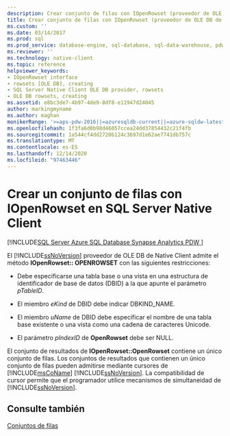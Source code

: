 ```yaml
---
description: Crear conjunto de filas con IOpenRowset (proveedor de OLE DB de cliente nativo)
title: Crear conjunto de filas con IOpenRowset (proveedor de OLE DB de cliente nativo) | Microsoft Docs
ms.custom: ''
ms.date: 03/14/2017
ms.prod: sql
ms.prod_service: database-engine, sql-database, sql-data-warehouse, pdw
ms.reviewer: ''
ms.technology: native-client
ms.topic: reference
helpviewer_keywords:
- IOpenRowset interface
- rowsets [OLE DB], creating
- SQL Server Native Client OLE DB provider, rowsets
- OLE DB rowsets, creating
ms.assetid: e8bc3de7-4b97-4de9-8df8-e11947d24045
author: markingmyname
ms.author: maghan
monikerRange: '>=aps-pdw-2016||=azuresqldb-current||=azure-sqldw-latest||>=sql-server-2016||>=sql-server-linux-2017||=azuresqldb-mi-current'
ms.openlocfilehash: 1f3fa6d0b98d46057ccea24dd37854432c21f4fb
ms.sourcegitcommit: 1a544cf4dd2720b124c3697d1e62ae7741db757c
ms.translationtype: MT
ms.contentlocale: es-ES
ms.lasthandoff: 12/14/2020
ms.locfileid: "97463446"
---
```

# <a name="creating-a-rowset-with-iopenrowset-in-sql-server-native-client"></a>Crear un conjunto de filas con IOpenRowset en SQL Server Native Client
[!INCLUDE[SQL Server Azure SQL Database Synapse Analytics PDW ](../../includes/applies-to-version/sql-asdb-asdbmi-asa-pdw.md)]

  El [!INCLUDE[ssNoVersion](../../includes/ssnoversion-md.md)] proveedor de OLE DB de Native Client admite el método **IOpenRowset:: OPENROWSET** con las siguientes restricciones:  
  
-   Debe especificarse una tabla base o una vista en una estructura de identificador de base de datos (DBID) a la que apunte el parámetro *pTableID*.  
  
-   El miembro *eKind* de DBID debe indicar DBKIND_NAME.  
  
-   El miembro *uName* de DBID debe especificar el nombre de una tabla base existente o una vista como una cadena de caracteres Unicode.  
  
-   El parámetro *pIndexID* de **OpenRowset** debe ser NULL.  
  
 El conjunto de resultados de **IOpenRowset::OpenRowset** contiene un único conjunto de filas. Los conjuntos de resultados que contienen un único conjunto de filas pueden admitirse mediante cursores de [!INCLUDE[msCoName](../../includes/msconame-md.md)] [!INCLUDE[ssNoVersion](../../includes/ssnoversion-md.md)]. La compatibilidad de cursor permite que el programador utilice mecanismos de simultaneidad de [!INCLUDE[ssNoVersion](../../includes/ssnoversion-md.md)].  
  
## <a name="see-also"></a>Consulte también  
 [Conjuntos de filas](../../relational-databases/native-client-ole-db-rowsets/rowsets.md)  
  
  
